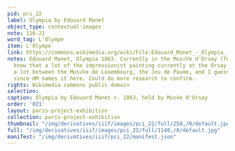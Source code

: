 ```yaml
---
pid: pci_22
label: Olympia by Edouard Manet
object_type: contextual-images
note: 116-21
word_tag: L'Olympe
item: L'Olympe
link: https://commons.wikimedia.org/wiki/File:Edouard_Manet_-_Olympia_-_Google_Art_Project_2.jpg
notes: Edouard Manet, Olympia 1863. Currently in the Mus√©e d'Orsay (founded 1986)--I
  know that a lot of the impressionist painting currently at the Orsay bounced around
  a lot between the Mus√©e de Luxembourg, the Jeu de Paume, and I guess the Louvre
  since HM names it here. Could do more research to confirm.
rights: Wikimedia commons public domain
selection: 
caption: Olympia by Edouard Manet c. 1863, held by Musée d'Orsay
order: '021'
layout: paris-project-exhibition
collection: paris-project-exhibition
thumbnail: "/img/derivatives/iiif/images/pci_22/full/250,/0/default.jpg"
full: "/img/derivatives/iiif/images/pci_22/full/1140,/0/default.jpg"
manifest: "/img/derivatives/iiif/pci_22/manifest.json"
---
```


